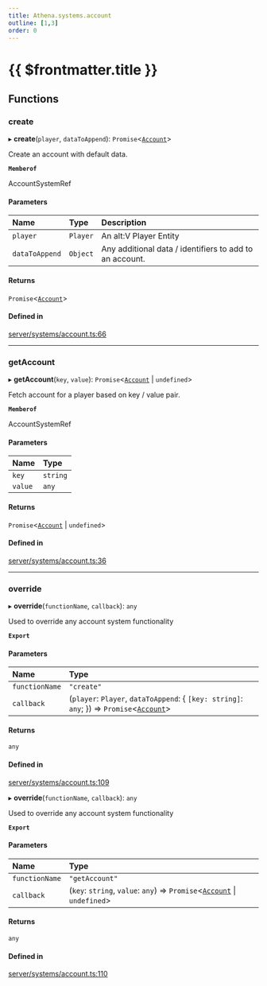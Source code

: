 ```yaml
---
title: Athena.systems.account
outline: [1,3]
order: 0
---
```


# {{ $frontmatter.title }}


## Functions

### create

▸ **create**(`player`, `dataToAppend`): `Promise`<[`Account`](../interfaces/server_interface_iAccount_Account.md)\>

Create an account with default data.

**`Memberof`**

AccountSystemRef

#### Parameters

| Name | Type | Description |
| :------ | :------ | :------ |
| `player` | `Player` | An alt:V Player Entity |
| `dataToAppend` | `Object` | Any additional data / identifiers to add to an account. |

#### Returns

`Promise`<[`Account`](../interfaces/server_interface_iAccount_Account.md)\>

#### Defined in

[server/systems/account.ts:66](https://github.com/Stuyk/altv-athena/blob/627294b/src/core/server/systems/account.ts#L66)

___

### getAccount

▸ **getAccount**(`key`, `value`): `Promise`<[`Account`](../interfaces/server_interface_iAccount_Account.md) \| `undefined`\>

Fetch account for a player based on key / value pair.

**`Memberof`**

AccountSystemRef

#### Parameters

| Name | Type |
| :------ | :------ |
| `key` | `string` |
| `value` | `any` |

#### Returns

`Promise`<[`Account`](../interfaces/server_interface_iAccount_Account.md) \| `undefined`\>

#### Defined in

[server/systems/account.ts:36](https://github.com/Stuyk/altv-athena/blob/627294b/src/core/server/systems/account.ts#L36)

___

### override

▸ **override**(`functionName`, `callback`): `any`

Used to override any account system functionality

**`Export`**

#### Parameters

| Name | Type |
| :------ | :------ |
| `functionName` | ``"create"`` |
| `callback` | (`player`: `Player`, `dataToAppend`: { `[key: string]`: `any`;  }) => `Promise`<[`Account`](../interfaces/server_interface_iAccount_Account.md)\> |

#### Returns

`any`

#### Defined in

[server/systems/account.ts:109](https://github.com/Stuyk/altv-athena/blob/627294b/src/core/server/systems/account.ts#L109)

▸ **override**(`functionName`, `callback`): `any`

Used to override any account system functionality

**`Export`**

#### Parameters

| Name | Type |
| :------ | :------ |
| `functionName` | ``"getAccount"`` |
| `callback` | (`key`: `string`, `value`: `any`) => `Promise`<[`Account`](../interfaces/server_interface_iAccount_Account.md) \| `undefined`\> |

#### Returns

`any`

#### Defined in

[server/systems/account.ts:110](https://github.com/Stuyk/altv-athena/blob/627294b/src/core/server/systems/account.ts#L110)
